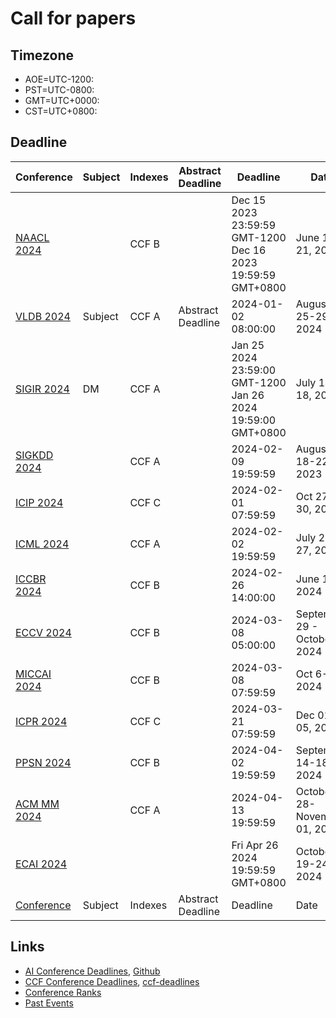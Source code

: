 # Call for papers

## Timezone

<script>
function getLocalTime(i) {
    if (typeof i !== "number") {
        return new Date();
    }
    var d = new Date();
    var len = d.getTime();
    var offset = d.getTimezoneOffset() * 60000;
    var utcTime = len + offset;
    return new Date(utcTime + 3600000 * i);
}
</script>

- AOE=UTC-1200: <script>document.write(getLocalTime(-12).toString().split("GMT")[0].toString());</script>
- PST=UTC-0800: <script>document.write(getLocalTime(-8).toString().split("GMT")[0].toString());</script>
- GMT=UTC+0000: <script>document.write(getLocalTime(0).toString().split("GMT")[0].toString());</script>
- CST=UTC+0800: <script>document.write(getLocalTime(8).toString().split("GMT")[0].toString());</script>

## Deadline

| Conference| Subject| Indexes| Abstract Deadline| Deadline| Date| Place| Comments |
| - | - | - | - | - | - | - | - | 
| <a href="https://2024.naacl.org">NAACL 2024</a> |  | CCF B |  | Dec 15 2023 23:59:59 GMT-1200<br/>Dec 16 2023 19:59:59 GMT+0800 | June 16-21, 2024 | Mexico City, Mexico |  |
| <a href="http://www.vldb.org/2024/">VLDB 2024</a> | Subject | CCF A | Abstract Deadline | 2024-01-02 08:00:00 | August 25-29, 2024 |  | | <a href="https://ijcai24.org/">IJCAI 2024</a> |  | CCF A |  | Jan 17 2024 23:59:59 GMT-1200<br/>Jan 18 2024 19:59:59 GMT+0800 | August 3-9, 2024 | Jeju, Soutd Korea |  |
| <a href="https://sigir-2024.gitdub.io/index.html">SIGIR 2024</a> | DM | CCF A |  | Jan 25 2024 23:59:00 GMT-1200<br/>Jan 26 2024 19:59:00 GMT+0800 | July 14-18, 2024 | Washington D.C., USA. |  |
| <a href="https://kdd.org/kdd2024/">SIGKDD 2024</a> |  | CCF A |  | 2024-02-09 19:59:59 | August 18-22, 2023 |  |  |
| <a href="https://2024.ieeeicip.org/">ICIP 2024</a> |  | CCF C |  | 2024-02-01 07:59:59 | Oct 27-30, 2024 | United Arab Emirates |  |
| <a href="https://icml.cc/Conferences/2024">ICML 2024</a> |  | CCF A |  | 2024-02-02 19:59:59 | July 21-27, 2024 | Vienna, Austria. |  |
| <a href="https://www.iccbr2024.org/">ICCBR 2024</a> |  | CCF B |  | 2024-02-26 14:00:00 | June 1-4, 2024 |  |  |
| <a href="https://eccv2024.ecva.net/">ECCV 2024</a> |  | CCF B |  | 2024-03-08 05:00:00 | September 29 - October 4, 2024 | Milano, Italy. |  |
| <a href="https://conferences.miccai.org/2024/en">MICCAI 2024</a> |  | CCF B |  | 2024-03-08 07:59:59 | Oct 6-10, 2024 | Marrakech, Morocco |  |
| <a href="https://icpr2024.org/">ICPR 2024</a> |  | CCF C |  | 2024-03-21 07:59:59 | Dec 01-05, 2024 |  |  |
| <a href="https://ppsn2024.fh-ooe.at/">PPSN 2024</a> |  | CCF B |  | 2024-04-02 19:59:59 | September 14-18, 2024 |  |  |
| <a href="https://2024.acmmm.org/">ACM MM 2024</a> |  | CCF A |  | 2024-04-13 19:59:59 | October 28-November 01, 2024 | Australia |  |
| <a href="">ECAI 2024</a> |  |  |  | Fri Apr 26 2024 19:59:59 GMT+0800 | October 19-24, 2024 | Santiago de Compostela, Spain. |  |
| <a href="">Conference</a> | Subject | Indexes | Abstract Deadline | Deadline | Date | Place | Comments |

## Links

- <a href="https://aideadlin.es/">AI Conference Deadlines</a>, <a href="https://github.com/paperswithcode/ai-deadlines">Github</a>
- <a href="https://ccfddl.top/">CCF Conference Deadlines</a>, <a href="https://ccfddl.github.io">ccf-deadlines</a>
- <a href="www.conferenceranks.com">Conference Ranks</a>
- [Past Events](pastcfp.html)
